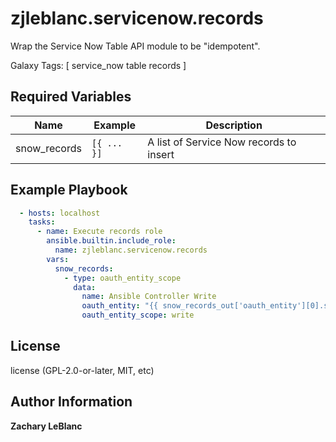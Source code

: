 zjleblanc.servicenow.records
=========

Wrap the Service Now Table API module to be "idempotent".

Galaxy Tags: \[ service_now table records \]

Required Variables
------------------

| Name | Example | Description |
| -------- | ------- | ------------------- |
| snow_records | `[{ ... }]` | A list of Service Now records to insert |

Example Playbook
---------------- 

  ```yaml
    - hosts: localhost
      tasks:
        - name: Execute records role
          ansible.builtin.include_role:
            name: zjleblanc.servicenow.records
          vars:
            snow_records:
              - type: oauth_entity_scope
                data:
                  name: Ansible Controller Write
                  oauth_entity: "{{ snow_records_out['oauth_entity'][0].sys_id }}"
                  oauth_entity_scope: write
  ```

License
-------

license (GPL-2.0-or-later, MIT, etc)

Author Information
-------
**Zachary LeBlanc**
